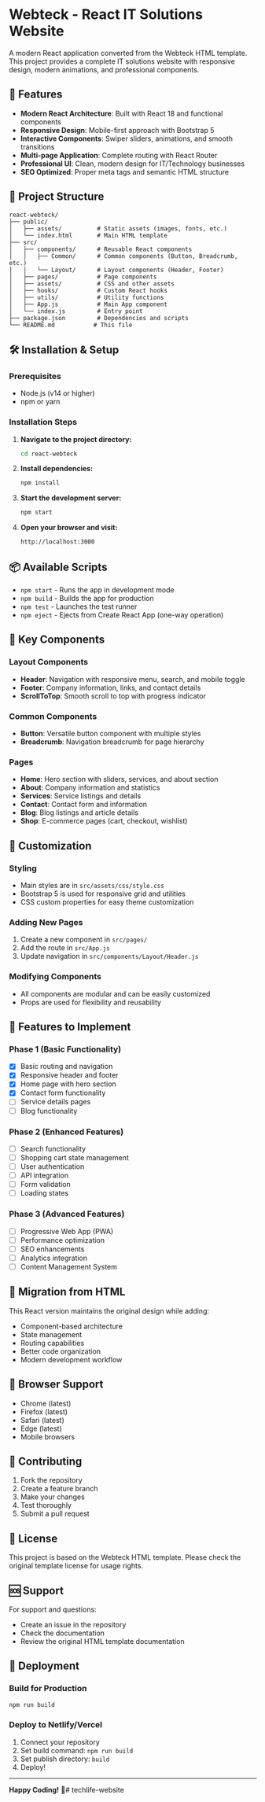 # Webteck - React IT Solutions Website

A modern React application converted from the Webteck HTML template. This project provides a complete IT solutions website with responsive design, modern animations, and professional components.

## 🚀 Features

- **Modern React Architecture**: Built with React 18 and functional components
- **Responsive Design**: Mobile-first approach with Bootstrap 5
- **Interactive Components**: Swiper sliders, animations, and smooth transitions
- **Multi-page Application**: Complete routing with React Router
- **Professional UI**: Clean, modern design for IT/Technology businesses
- **SEO Optimized**: Proper meta tags and semantic HTML structure

## 📁 Project Structure

```
react-webteck/
├── public/
│   ├── assets/          # Static assets (images, fonts, etc.)
│   └── index.html       # Main HTML template
├── src/
│   ├── components/      # Reusable React components
│   │   ├── Common/      # Common components (Button, Breadcrumb, etc.)
│   │   └── Layout/      # Layout components (Header, Footer)
│   ├── pages/           # Page components
│   ├── assets/          # CSS and other assets
│   ├── hooks/           # Custom React hooks
│   ├── utils/           # Utility functions
│   ├── App.js           # Main App component
│   └── index.js         # Entry point
├── package.json         # Dependencies and scripts
└── README.md           # This file
```

## 🛠️ Installation & Setup

### Prerequisites
- Node.js (v14 or higher)
- npm or yarn

### Installation Steps

1. **Navigate to the project directory:**
   ```bash
   cd react-webteck
   ```

2. **Install dependencies:**
   ```bash
   npm install
   ```

3. **Start the development server:**
   ```bash
   npm start
   ```

4. **Open your browser and visit:**
   ```
   http://localhost:3000
   ```

## 📦 Available Scripts

- `npm start` - Runs the app in development mode
- `npm build` - Builds the app for production
- `npm test` - Launches the test runner
- `npm eject` - Ejects from Create React App (one-way operation)

## 🎨 Key Components

### Layout Components
- **Header**: Navigation with responsive menu, search, and mobile toggle
- **Footer**: Company information, links, and contact details
- **ScrollToTop**: Smooth scroll to top with progress indicator

### Common Components
- **Button**: Versatile button component with multiple styles
- **Breadcrumb**: Navigation breadcrumb for page hierarchy

### Pages
- **Home**: Hero section with sliders, services, and about section
- **About**: Company information and statistics
- **Services**: Service listings and details
- **Contact**: Contact form and information
- **Blog**: Blog listings and article details
- **Shop**: E-commerce pages (cart, checkout, wishlist)

## 🔧 Customization

### Styling
- Main styles are in `src/assets/css/style.css`
- Bootstrap 5 is used for responsive grid and utilities
- CSS custom properties for easy theme customization

### Adding New Pages
1. Create a new component in `src/pages/`
2. Add the route in `src/App.js`
3. Update navigation in `src/components/Layout/Header.js`

### Modifying Components
- All components are modular and can be easily customized
- Props are used for flexibility and reusability

## 🌟 Features to Implement

### Phase 1 (Basic Functionality)
- [x] Basic routing and navigation
- [x] Responsive header and footer
- [x] Home page with hero section
- [x] Contact form functionality
- [ ] Service details pages
- [ ] Blog functionality

### Phase 2 (Enhanced Features)
- [ ] Search functionality
- [ ] Shopping cart state management
- [ ] User authentication
- [ ] API integration
- [ ] Form validation
- [ ] Loading states

### Phase 3 (Advanced Features)
- [ ] Progressive Web App (PWA)
- [ ] Performance optimization
- [ ] SEO enhancements
- [ ] Analytics integration
- [ ] Content Management System

## 🔄 Migration from HTML

This React version maintains the original design while adding:
- Component-based architecture
- State management
- Routing capabilities
- Better code organization
- Modern development workflow

## 📱 Browser Support

- Chrome (latest)
- Firefox (latest)
- Safari (latest)
- Edge (latest)
- Mobile browsers

## 🤝 Contributing

1. Fork the repository
2. Create a feature branch
3. Make your changes
4. Test thoroughly
5. Submit a pull request

## 📄 License

This project is based on the Webteck HTML template. Please check the original template license for usage rights.

## 🆘 Support

For support and questions:
- Create an issue in the repository
- Check the documentation
- Review the original HTML template documentation

## 🚀 Deployment

### Build for Production
```bash
npm run build
```

### Deploy to Netlify/Vercel
1. Connect your repository
2. Set build command: `npm run build`
3. Set publish directory: `build`
4. Deploy!

---

**Happy Coding!** 🎉# techlife-website
